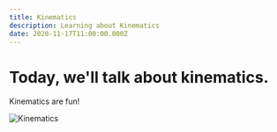```yaml
---
title: Kinematics
description: Learning about Kinematics
date: 2020-11-17T11:00:00.000Z
---
```


# Today, we'll talk about kinematics.

Kinematics are fun! 

![Kinematics](kinematics.jpg)
